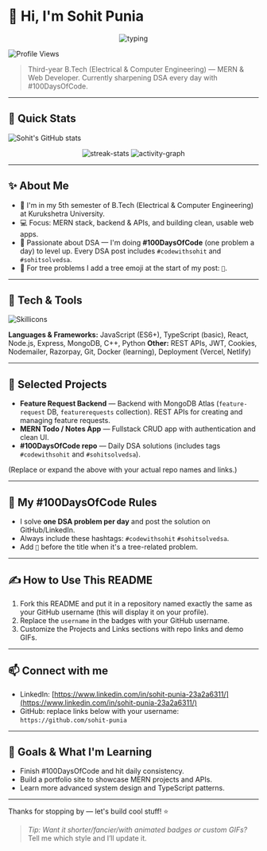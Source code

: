 # 👋 Hi, I'm Sohit Punia

<p align="center">
  <img src="https://readme-typing-svg.herokuapp.com?font=Fira+Code&size=24&center=true&vCenter=true&width=650&height=40&lines=3rd-year+B.Tech+Student+%E2%80%A2+MERN+%26+Web+Dev+%E2%80%A2+DSA+Enthusiast" alt="typing"/>
</p>

![Profile Views](https://komarev.com/ghpvc/?username=sohit-punia\&color=blue)

> Third-year B.Tech (Electrical & Computer Engineering) — MERN & Web Developer. Currently sharpening DSA every day with #100DaysOfCode.

---

## 🚀 Quick Stats

<!-- Replace `sohit-punia` below with your actual GitHub username if different -->

![Sohit's GitHub stats](https://github-readme-stats.vercel.app/api?username=sohit-punia\&show_icons=true\&theme=radical)

<!-- Streak & Activity -->

<p align="center">
  <img src="https://github-readme-streak-stats.herokuapp.com/?user=sohit-punia&theme=radical" alt="streak-stats" />
  <img src="https://activity-graph.herokuapp.com/graph?username=sohit-punia&theme=react-dark&hide_border=true" alt="activity-graph" />
</p>

---

## ✨ About Me

* 🌱 I'm in my 5th semester of B.Tech (Electrical & Computer Engineering) at Kurukshetra University.
* 💻 Focus: MERN stack, backend & APIs, and building clean, usable web apps.
* 🧠 Passionate about DSA — I'm doing **#100DaysOfCode** (one problem a day) to level up. Every DSA post includes `#codewithsohit` and `#sohitsolvedsa`.
* 🌳 For tree problems I add a tree emoji at the start of my post: `🌳`.

---

## 🧰 Tech & Tools

![Skillicons](https://skillicons.dev/icons?i=html,css,tailwind,js,react,nodejs,express,mongodb,cpp,python,git,github,vercel,netlify)

**Languages & Frameworks:** JavaScript (ES6+), TypeScript (basic), React, Node.js, Express, MongoDB, C++, Python
**Other:** REST APIs, JWT, Cookies, Nodemailer, Razorpay, Git, Docker (learning), Deployment (Vercel, Netlify)

---

## 💼 Selected Projects

* **Feature Request Backend** — Backend with MongoDB Atlas (`feature-request` DB, `featurerequests` collection). REST APIs for creating and managing feature requests.
* **MERN Todo / Notes App** — Fullstack CRUD app with authentication and clean UI.
* **#100DaysOfCode repo** — Daily DSA solutions (includes tags `#codewithsohit` and `#sohitsolvedsa`).

(Replace or expand the above with your actual repo names and links.)

---

## 🧩 My #100DaysOfCode Rules

* I solve **one DSA problem per day** and post the solution on GitHub/LinkedIn.
* Always include these hashtags: `#codewithsohit` `#sohitsolvedsa`.
* Add `🌳` before the title when it's a tree-related problem.

---

## ✍️ How to Use This README

1. Fork this README and put it in a repository named exactly the same as your GitHub username (this will display it on your profile).
2. Replace the `username` in the badges with your GitHub username.
3. Customize the Projects and Links sections with repo links and demo GIFs.

---

## 📫 Connect with me

* LinkedIn: [https://www.linkedin.com/in/sohit-punia-23a2a6311/](https://www.linkedin.com/in/sohit-punia-23a2a6311/)
* GitHub: replace links below with your username: `https://github.com/sohit-punia`

---

## 🎯 Goals & What I'm Learning

* Finish #100DaysOfCode and hit daily consistency.
* Build a portfolio site to showcase MERN projects and APIs.
* Learn more advanced system design and TypeScript patterns.

---

Thanks for stopping by — let's build cool stuff! ⭐

> *Tip: Want it shorter/fancier/with animated badges or custom GIFs?* Tell me which style and I’ll update it.
